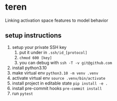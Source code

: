 # teren
Linking activation space features to model behavior

## setup instructions
1. setup your private SSH key
   1. put it under in `.ssh/id_[protocol]`
   2. `chmod 600 [key]`
   3. you can debug with `ssh -T -v git@github.com`
1. install python3.10
2. make virtual env `python3.10 -m venv .venv`
3. activate virtual env `source .venv/bin/activate`
4. install project in editable state `pip install -e .`
5. install pre-commit hooks `pre-commit install`
6. run `pytest`

